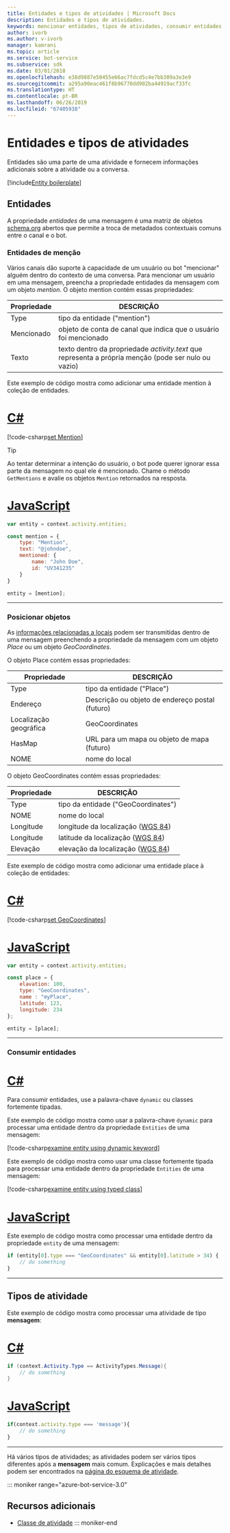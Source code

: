 ```yaml
---
title: Entidades e tipos de atividades | Microsoft Docs
description: Entidades e tipos de atividades.
keywords: mencionar entidades, tipos de atividades, consumir entidades
author: ivorb
ms.author: v-ivorb
manager: kamrani
ms.topic: article
ms.service: bot-service
ms.subservice: sdk
ms.date: 03/01/2018
ms.openlocfilehash: e38d9887e50455e66ac7fdcd5c4e7bb309a3e3e9
ms.sourcegitcommit: a295a90eac461f8b96770dd902ba44919acf33fc
ms.translationtype: HT
ms.contentlocale: pt-BR
ms.lasthandoff: 06/26/2019
ms.locfileid: "67405938"
---
```

# <a name="entities-and-activity-types"></a>Entidades e tipos de atividades

Entidades são uma parte de uma atividade e fornecem informações adicionais sobre a atividade ou a conversa.

[!include[Entity boilerplate](includes/snippet-entity-boilerplate.md)]

## <a name="entities"></a>Entidades

A propriedade *entidades* de uma mensagem é uma matriz de objetos <a href="http://schema.org/" target="_blank">schema.org</a> abertos que permite a troca de metadados contextuais comuns entre o canal e o bot.

### <a name="mention-entities"></a>Entidades de menção

Vários canais dão suporte à capacidade de um usuário ou bot "mencionar" alguém dentro do contexto de uma conversa.
Para mencionar um usuário em uma mensagem, preencha a propriedade entidades da mensagem com um objeto *mention*.
O objeto mention contém essas propriedades:

| Propriedade | DESCRIÇÃO |
|----|----|
| Type | tipo da entidade ("mention") |
| Mencionado | objeto de conta de canal que indica que o usuário foi mencionado | 
| Texto | texto dentro da propriedade *activity.text* que representa a própria menção (pode ser nulo ou vazio) |

Este exemplo de código mostra como adicionar uma entidade mention à coleção de entidades.

# <a name="ctabcs"></a>[C#](#tab/cs)
[!code-csharp[set Mention](includes/code/dotnet-create-messages.cs#setMention)]

> [!TIP]
> Ao tentar determinar a intenção do usuário, o bot pode querer ignorar essa parte da mensagem no qual ele é mencionado. Chame o método `GetMentions` e avalie os objetos `Mention` retornados na resposta.

# <a name="javascripttabjs"></a>[JavaScript](#tab/js)
```javascript
var entity = context.activity.entities;

const mention = {
    type: "Mention",
    text: "@johndoe",
    mentioned: {
        name: "John Doe",
        id: "UV341235"
    }
}

entity = [mention];
```

---

### <a name="place-objects"></a>Posicionar objetos

As <a href="https://schema.org/Place" target="_blank">informações relacionadas a locais</a> podem ser transmitidas dentro de uma mensagem preenchendo a propriedade da mensagem com um objeto *Place* ou um objeto *GeoCoordinates*.

O objeto Place contém essas propriedades:

| Propriedade | DESCRIÇÃO |
|----|----|
| Type | tipo da entidade ("Place") |
| Endereço | Descrição ou objeto de endereço postal (futuro) |
| Localização geográfica | GeoCoordinates |
| HasMap | URL para um mapa ou objeto de mapa (futuro) |
| NOME | nome do local |

O objeto GeoCoordinates contém essas propriedades:

| Propriedade | DESCRIÇÃO |
|----|----|
| Type | tipo da entidade ("GeoCoordinates") |
| NOME | nome do local |
| Longitude | longitude da localização (<a href="https://en.wikipedia.org/wiki/World_Geodetic_System" target="_blank">WGS 84</a>) |
| Longitude | latitude da localização (<a href="https://en.wikipedia.org/wiki/World_Geodetic_System" target="_blank">WGS 84</a>) |
| Elevação | elevação da localização (<a href="https://en.wikipedia.org/wiki/World_Geodetic_System" target="_blank">WGS 84</a>) |

Este exemplo de código mostra como adicionar uma entidade place à coleção de entidades:

# <a name="ctabcs"></a>[C#](#tab/cs)
[!code-csharp[set GeoCoordinates](includes/code/dotnet-create-messages.cs#setGeoCoord)]

# <a name="javascripttabjs"></a>[JavaScript](#tab/js)
```javascript
var entity = context.activity.entities;

const place = {
    elavation: 100,
    type: "GeoCoordinates",
    name : "myPlace",
    latitude: 123,
    longitude: 234
};

entity = [place];

```

---

### <a name="consume-entities"></a>Consumir entidades

# <a name="ctabcs"></a>[C#](#tab/cs)

Para consumir entidades, use a palavra-chave `dynamic` ou classes fortemente tipadas.

Este exemplo de código mostra como usar a palavra-chave `dynamic` para processar uma entidade dentro da propriedade `Entities` de uma mensagem:

[!code-csharp[examine entity using dynamic keyword](includes/code/dotnet-create-messages.cs#examineEntity1)]

Este exemplo de código mostra como usar uma classe fortemente tipada para processar uma entidade dentro da propriedade `Entities` de uma mensagem:

[!code-csharp[examine entity using typed class](includes/code/dotnet-create-messages.cs#examineEntity2)]

# <a name="javascripttabjs"></a>[JavaScript](#tab/js)

Este exemplo de código mostra como processar uma entidade dentro da propriedade `entity` de uma mensagem:

```javascript
if (entity[0].type === "GeoCoordinates" && entity[0].latitude > 34) {
    // do something
}
```

---

## <a name="activity-types"></a>Tipos de atividade

Este exemplo de código mostra como processar uma atividade de tipo **mensagem**:

# <a name="ctabcs"></a>[C#](#tab/cs)

```cs
if (context.Activity.Type == ActivityTypes.Message){
    // do something
}
```

# <a name="javascripttabjs"></a>[JavaScript](#tab/js)

```js
if(context.activity.type === 'message'){
    // do something
}
```

---

Há vários tipos de atividades; as atividades podem ser vários tipos diferentes após a **mensagem** mais comum. Explicações e mais detalhes podem ser encontrados na [página do esquema de atividade](https://aka.ms/botSpecs-activitySchema).

::: moniker range="azure-bot-service-3.0"

## <a name="additional-resources"></a>Recursos adicionais

- <a href="https://docs.botframework.com/csharp/builder/sdkreference/dc/d2f/class_microsoft_1_1_bot_1_1_connector_1_1_activity.html" target="_blank">Classe de atividade</a>
::: moniker-end
